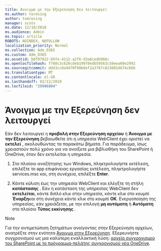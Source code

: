 ```yaml
---
title: Άνοιγμα με την Εξερεύνηση δεν λειτουργεί
ms.author: toresing
author: tomresing
manager: scotv
ms.date: 12/10/2018
ms.audience: Admin
ms.topic: article
ROBOTS: NOINDEX, NOFOLLOW
localization_priority: Normal
ms.collection: Adm_O365
ms.custom: Adm_O365
ms.assetid: b8f07022-69fe-4112-a2f6-d3a6cedb966c
ms.openlocfilehash: f788c3c626cdeb19970edb59563c59eea60e2992
ms.sourcegitcommit: dd43cc0a9470f98b8ef2a3787c823801d674c666
ms.translationtype: MT
ms.contentlocale: el-GR
ms.lasthandoff: 02/12/2019
ms.locfileid: "29906804"
---
```

# <a name="open-with-explorer-isnt-working"></a>Άνοιγμα με την Εξερεύνηση δεν λειτουργεί

Εάν δεν λειτουργεί η **προβολή στην Εξερεύνηση αρχείου** ή **Άνοιγμα με την Εξερεύνηση** βεβαιωθείτε ότι η υπηρεσία WebClient έχει οριστεί να **εκτελεί** , ακολουθώντας τα παρακάτω βήματα. Για παράδειγμα, ίσως χρειαστούν πολύ χρόνο για να ανοίξετε μια βιβλιοθήκη του SharePoint ή OneDrive, όταν δεν εκτελείται η υπηρεσία. 
  
1. Στο πλαίσιο αναζήτησης των Windows, πληκτρολογήστε εκτέλεση, επιλέξτε το app επιφάνειας εργασίας εκτέλεση, πληκτρολογήστε services.msc και, στη συνέχεια, επιλέξτε **Enter**.
    
2. Κάντε κύλιση έως την υπηρεσία WebClient και ελέγξτε τη στήλη **κατάστασης** . Εάν η κατάσταση της υπηρεσίας WebClient δεν **εκτελείται**, κάντε διπλό κλικ στην υπηρεσία, κάντε κλικ στο κουμπί **Έναρξη**και στη συνέχεια κάντε κλικ στο κουμπί **OK**. Ενεργοποίηση της υπηρεσίας, εάν χρειάζεται, με την επιλογή **μη αυτόματη** ή **Αυτόματη** στο πλαίσιο **Τύπος εκκίνησης** . 
    
> [!NOTE]
> Για την αντιμετώπιση ζητημάτων ανοίγοντας στην Εξερεύνηση αρχείων, ανατρέξτε στην ενότητα [Άνοιγμα στην Εξερεύνηση](https://go.microsoft.com/fwlink/?linkid=871665). Εξερευνήστε συγχρονισμού ως μια καλύτερη εναλλακτική λύση: [αρχεία συγχρονισμού του SharePoint με το πρόγραμμα-πελάτης συγχρονισμού νέα OneDrive](https://go.microsoft.com/fwlink/?linkid=871666). 
  

